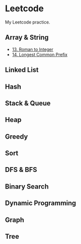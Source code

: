 # Leetcode

My Leetcode practice.

## Array & String

- [13. Roman to Integer](/array_string/13_roman_to_integer.md)
- [14. Longest Common Prefix](/array_string/14_longest_common_prefix.md)

## Linked List

## Hash

## Stack & Queue

## Heap

## Greedy

## Sort

## DFS & BFS

## Binary Search

## Dynamic Programming

## Graph

## Tree

